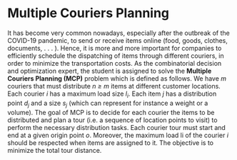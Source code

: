 # Multiple Couriers Planning
It has become very common nowadays, especially after the outbreak of the COVID-19 pandemic, to send or receive items online (food, goods, clothes, documents, . . . ). Hence, it is more and more important for companies to efficiently schedule the dispatching of items through different couriers, in order to minimize the transportation costs. As the combinatorial decision and optimization expert, the student is assigned to solve the **Multiple Couriers Planning (MCP)** problem which is defined as follows. We have *m* couriers that must distribute *n ≥ m* items at different customer locations. Each courier *i* has a maximum load size *l<sub>i</sub>*. Each item *j* has a distribution point *d<sub>j</sub>* and a size *s<sub>j</sub>* (which can represent for instance a weight or a volume). The goal of MCP is to decide for each courier the items to be distributed and plan a tour (i.e. a sequence of location points to visit) to perform the necessary distribution tasks. Each courier tour must start and end at a given origin point *o*. Moreover, the maximum load li of the courier *i* should be respected when items are assigned to it. The objective is to minimize the total tour distance.
